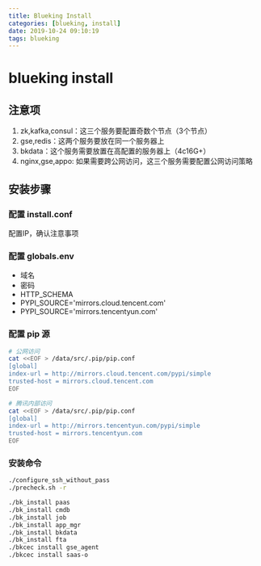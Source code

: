 ```yaml
---
title: Blueking Install
categories: [blueking, install]
date: 2019-10-24 09:10:19
tags: blueking
---
```

# blueking install

## 注意项

1. zk,kafka,consul：这三个服务要配置奇数个节点（3个节点）
2. gse,redis：这两个服务要放在同一个服务器上
3. bkdata：这个服务需要放置在高配置的服务器上（4c16G+）
4. nginx,gse,appo: 如果需要跨公网访问，这三个服务需要配置公网访问策略

## 安装步骤

### 配置 install.conf

配置IP，确认注意事项

### 配置 globals.env

* 域名
* 密码
* HTTP_SCHEMA
* PYPI_SOURCE='mirrors.cloud.tencent.com'
* PYPI_SOURCE='mirrors.tencentyun.com'

### 配置 pip 源

```bash
# 公网访问
cat <<EOF > /data/src/.pip/pip.conf
[global]
index-url = http://mirrors.cloud.tencent.com/pypi/simple
trusted-host = mirrors.cloud.tencent.com
EOF

# 腾讯内部访问
cat <<EOF > /data/src/.pip/pip.conf
[global]
index-url = http://mirrors.tencentyun.com/pypi/simple
trusted-host = mirrors.tencentyun.com
EOF
```

### 安装命令

```bash
./configure_ssh_without_pass
./precheck.sh -r

./bk_install paas
./bk_install cmdb
./bk_install job
./bk_install app_mgr
./bk_install bkdata
./bk_install fta
./bkcec install gse_agent
./bkcec install saas-o
```
